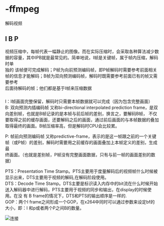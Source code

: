 # -ffmpeg
解码视频
## I B P   
视频压缩中，每帧代表一幅静止的图像。而在实际压缩时，会采取各种算法减少数据的容量，其中IPB就是最常见的。简单地说，I帧是关键帧，属于帧内压缩，解码时单  
独的 该帧便可完成解码；P帧为向前预测编码帧，即P帧解码时需要参考前面相关帧的信息才能解码；B帧为双向预测编码帧，解码时既需要参考前面已有的帧又需要参考  
后面待解码的帧；他们都是基于I帧来压缩数据  
### 
I：I帧画面完整保留，解码时只需要本帧数据就可以完成（因为包含完整画面）  
B: 双向预测内插编码帧 又称bi-directional interpolated prediction frame，是双向差别帧，也就是B帧记录的是本帧与前后帧的差别，换言之，要解码B帧，       不仅要取得之前的缓存画面，还要解码之后的画面，通过前后画面的与本帧数据的叠加取得最终的画面。B帧压缩率高，但是解码时CPU会比较累。 
   
P: 帧前向预测编码帧 又称predictive-frame，表示的是这一帧跟之前的一个关键帧（或P帧）的差别，解码时需要用之前缓存的画面叠加上本帧定义的差别，生成最  
   终画面。（也就是差别帧，P帧没有完整画面数据，只有与前一帧的画面差别的数据）  
 
PTS：Presentation Time Stamp。PTS主要用于度量解码后的视频帧什么时候被显示出来，DTS主要用于视频的解码,在解码阶段使用。  
DTS：Decode Time Stamp。DTS主要是标识读入内存中的bit流在什么时候开始送入解码器中进行解码，PTS主要用于视频的同步和输出，在display的时候使用。在没       有   B frame的情况下，DTS和PTS的输出顺序是一样的.  
GOP：两个I frame之间形成一个GOP，在x264中同时可以通过参数来设定bf的大小，即：I 和p或者两个P之间B的数量。  
   
   ![连接](https://github.com/waallf-frock/ffmpeg-libav-tutorial)

